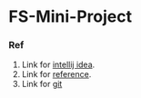 # FS-Mini-Project

### Ref
1. Link for [intellij idea](https://www.jetbrains.com/idea/).
2. Link for [reference](https://www.javatpoint.com/notepad).
3. Link for [git](https://git-scm.com/downloads)
